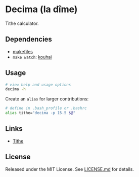 # Decima (la dîme)

Tithe calculator.

## Dependencies
* [makefiles](https://github.com/natural-affinity/makefiles)
* `make watch`: [kouhai](https://github.com/natural-affinity/kouhai)

## Usage
```bash
# view help and usage options
decima -h
```

Create an `alias` for larger contributions:
```bash
# define in .bash_profile or .bashrc
alias tithe="decima -p 15.5 $@"
```

## Links
* [Tithe](https://en.wikipedia.org/wiki/Tithe)

## License
Released under the MIT License. See [LICENSE.md](./LICENSE.md) for details.
